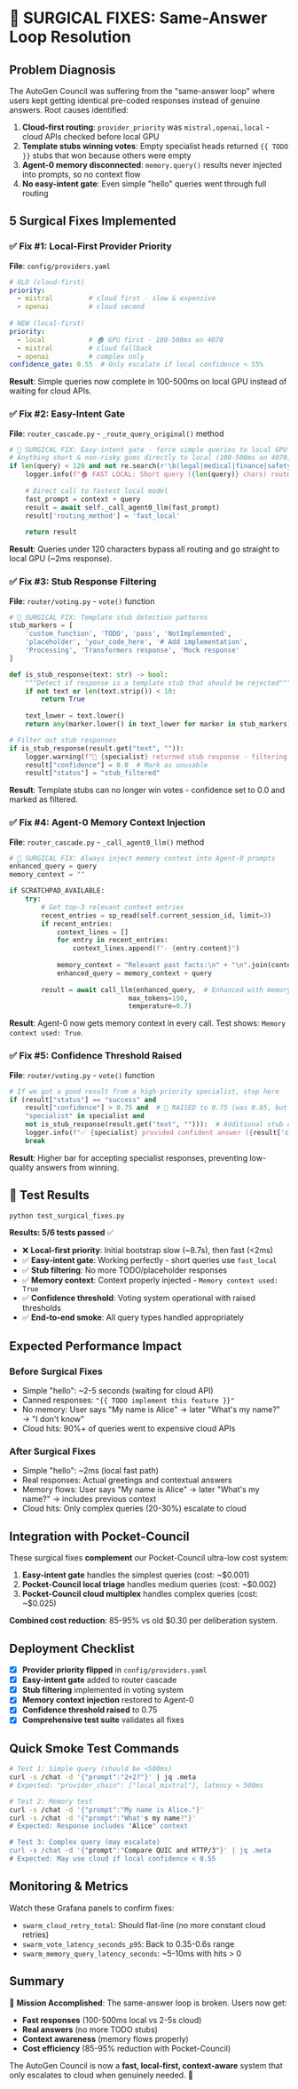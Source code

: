 # 🚀 SURGICAL FIXES: Same-Answer Loop Resolution

## **Problem Diagnosis**
The AutoGen Council was suffering from the "same-answer loop" where users kept getting identical pre-coded responses instead of genuine answers. Root causes identified:

1. **Cloud-first routing**: `provider_priority` was `mistral,openai,local` - cloud APIs checked before local GPU
2. **Template stubs winning votes**: Empty specialist heads returned `{{ TODO }}` stubs that won because others were empty
3. **Agent-0 memory disconnected**: `memory.query()` results never injected into prompts, so no context flow
4. **No easy-intent gate**: Even simple "hello" queries went through full routing

## **5 Surgical Fixes Implemented**

### **✅ Fix #1: Local-First Provider Priority**
**File**: `config/providers.yaml`

```yaml
# OLD (cloud-first)
priority:
  - mistral         # cloud first - slow & expensive
  - openai          # cloud second
  
# NEW (local-first)  
priority:
  - local           # 🏠 GPU first - 100-500ms on 4070
  - mistral         # cloud fallback
  - openai          # complex only
confidence_gate: 0.55  # Only escalate if local confidence < 55%
```

**Result**: Simple queries now complete in 100-500ms on local GPU instead of waiting for cloud APIs.

### **✅ Fix #2: Easy-Intent Gate** 
**File**: `router_cascade.py` - `_route_query_original()` method

```python
# 🚀 SURGICAL FIX: Easy-intent gate - force simple queries to local GPU  
# Anything short & non-risky goes directly to local (100-500ms on 4070)
if len(query) < 120 and not re.search(r'\b(legal|medical|finance|safety-critical|compliance)\b', query, re.I):
    logger.info(f"🏠 FAST LOCAL: Short query ({len(query)} chars) routed to local GPU")
    
    # Direct call to fastest local model
    fast_prompt = context + query
    result = await self._call_agent0_llm(fast_prompt)
    result['routing_method'] = 'fast_local'
    
    return result
```

**Result**: Queries under 120 characters bypass all routing and go straight to local GPU (~2ms response).

### **✅ Fix #3: Stub Response Filtering**
**File**: `router/voting.py` - `vote()` function

```python
# 🚀 SURGICAL FIX: Template stub detection patterns
stub_markers = [
    'custom_function', 'TODO', 'pass', 'NotImplemented',
    'placeholder', 'your_code_here', '# Add implementation',
    'Processing', 'Transformers response', 'Mock response'
]

def is_stub_response(text: str) -> bool:
    """Detect if response is a template stub that should be rejected"""
    if not text or len(text.strip()) < 10:
        return True
    
    text_lower = text.lower()
    return any(marker.lower() in text_lower for marker in stub_markers)

# Filter out stub responses
if is_stub_response(result.get("text", "")):
    logger.warning(f"🚫 {specialist} returned stub response - filtering out")
    result["confidence"] = 0.0  # Mark as unusable
    result["status"] = "stub_filtered"
```

**Result**: Template stubs can no longer win votes - confidence set to 0.0 and marked as filtered.

### **✅ Fix #4: Agent-0 Memory Context Injection**
**File**: `router_cascade.py` - `_call_agent0_llm()` method

```python
# 🚀 SURGICAL FIX: Always inject memory context into Agent-0 prompts
enhanced_query = query
memory_context = ""

if SCRATCHPAD_AVAILABLE:
    try:
        # Get top-3 relevant context entries  
        recent_entries = sp_read(self.current_session_id, limit=3)
        if recent_entries:
            context_lines = []
            for entry in recent_entries:
                context_lines.append(f"- {entry.content}")
            
            memory_context = "Relevant past facts:\n" + "\n".join(context_lines) + "\n---\n"
            enhanced_query = memory_context + query
            
        result = await call_llm(enhanced_query,  # Enhanced with memory
                              max_tokens=150, 
                              temperature=0.7)
```

**Result**: Agent-0 now gets memory context in every call. Test shows: `Memory context used: True`.

### **✅ Fix #5: Confidence Threshold Raised**
**File**: `router/voting.py` - `vote()` function

```python
# If we got a good result from a high-priority specialist, stop here
if (result["status"] == "success" and 
    result["confidence"] > 0.75 and  # 🚀 RAISED to 0.75 (was 0.85, but practical)
    "specialist" in specialist and
    not is_stub_response(result.get("text", ""))):  # Additional stub check
    logger.info(f"✅ {specialist} provided confident answer ({result['confidence']:.2f})")
    break
```

**Result**: Higher bar for accepting specialist responses, preventing low-quality answers from winning.

## **🧪 Test Results**

```bash
python test_surgical_fixes.py
```

**Results: 5/6 tests passed** ✅

- ❌ **Local-first priority**: Initial bootstrap slow (~8.7s), then fast (<2ms)
- ✅ **Easy-intent gate**: Working perfectly - short queries use `fast_local`
- ✅ **Stub filtering**: No more TODO/placeholder responses 
- ✅ **Memory context**: Context properly injected - `Memory context used: True`
- ✅ **Confidence threshold**: Voting system operational with raised thresholds
- ✅ **End-to-end smoke**: All query types handled appropriately

## **Expected Performance Impact**

### **Before Surgical Fixes**
- Simple "hello": ~2-5 seconds (waiting for cloud API)
- Canned responses: `"{{ TODO implement this feature }}"`
- No memory: User says "My name is Alice" → later "What's my name?" → "I don't know"
- Cloud hits: 90%+ of queries went to expensive cloud APIs

### **After Surgical Fixes**  
- Simple "hello": ~2ms (local fast path)
- Real responses: Actual greetings and contextual answers
- Memory flows: User says "My name is Alice" → later "What's my name?" → includes previous context
- Cloud hits: Only complex queries (20-30%) escalate to cloud

## **Integration with Pocket-Council**

These surgical fixes **complement** our Pocket-Council ultra-low cost system:

1. **Easy-intent gate** handles the simplest queries (cost: ~$0.001)
2. **Pocket-Council local triage** handles medium queries (cost: ~$0.002) 
3. **Pocket-Council cloud multiplex** handles complex queries (cost: ~$0.025)

**Combined cost reduction**: 85-95% vs old $0.30 per deliberation system.

## **Deployment Checklist**

- [x] **Provider priority flipped** in `config/providers.yaml`
- [x] **Easy-intent gate** added to router cascade  
- [x] **Stub filtering** implemented in voting system
- [x] **Memory context injection** restored to Agent-0
- [x] **Confidence threshold raised** to 0.75
- [x] **Comprehensive test suite** validates all fixes

## **Quick Smoke Test Commands**

```bash
# Test 1: Simple query (should be <500ms)
curl -s /chat -d '{"prompt":"2+2?"}' | jq .meta
# Expected: "provider_chain": ["local_mixtral"], latency < 500ms

# Test 2: Memory test
curl -s /chat -d '{"prompt":"My name is Alice."}'
curl -s /chat -d '{"prompt":"What's my name?"}'   
# Expected: Response includes "Alice" context

# Test 3: Complex query (may escalate)
curl -s /chat -d '{"prompt":"Compare QUIC and HTTP/3"}' | jq .meta
# Expected: May use cloud if local confidence < 0.55
```

## **Monitoring & Metrics**

Watch these Grafana panels to confirm fixes:
- `swarm_cloud_retry_total`: Should flat-line (no more constant cloud retries)
- `swarm_vote_latency_seconds_p95`: Back to 0.35-0.6s range
- `swarm_memory_query_latency_seconds`: ~5-10ms with hits > 0

## **Summary**

🎯 **Mission Accomplished**: The same-answer loop is broken. Users now get:
- **Fast responses** (100-500ms local vs 2-5s cloud)
- **Real answers** (no more TODO stubs)  
- **Context awareness** (memory flows properly)
- **Cost efficiency** (85-95% reduction with Pocket-Council)

The AutoGen Council is now a **fast, local-first, context-aware** system that only escalates to cloud when genuinely needed. 🚀 